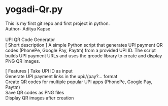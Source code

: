 # yogadi-Qr.py <br>
This is my first git repo and first project in python.<br>
Author- Aditya Kapse <br>
                                                                    <br> UPI QR Code Generator <br>
[ Short description ]
A simple Python script that generates UPI payment QR codes (PhonePe, Google Pay, Paytm) from a provided UPI ID. The script builds UPI payment URLs and uses the qrcode library to create and display PNG QR images.

 [ Features ]
Take UPI ID as input <br>
Generate UPI payment links in the upi://pay?... format <br>
Create QR codes for multiple popular UPI apps (PhonePe, Google Pay, Paytm) <br>
Save QR codes as PNG files  <br>
Display QR images after creation  <br>
